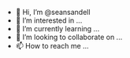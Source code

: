 - 👋 Hi, I’m @seansandell
- 👀 I’m interested in ...
- 🌱 I’m currently learning ...
- 💞️ I’m looking to collaborate on ...
- 📫 How to reach me ...

<!---
seansandell/seansandell is a ✨ special ✨ repository because its `README.md` (this file) appears on your GitHub profile.
You can click the Preview link to take a look at your changes.
--->
